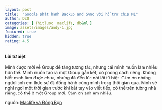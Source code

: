 ```yaml
---
layout: post
title:  "Google phát hành Backup and Sync với hỗ trợ chip M1"
author: DcQ
categories: [ Thitluoc, maclife, db&ml ]
image: assets/images/andy-1.jpg
featured: true
hidden: true
rating: 4.5
---
```


#### Lời từ biệt

Mình được mời về Group để tăng tương tác, nhưng cái mình muốn làm nhiều hơn thế. Mình muốn tạo ra một Group gắn kết, có phong cách riêng.
Không biết mình làm được chưa, nhưng đã đến lúc nói lời từ biệt.
Cảm ơn những người anh em thực sự đã đồng hành cùng mình trong thời gian qua. Mình sẽ nghỉ ngơi một thời gian trước khi bắt tay vào viết tiếp, có thể trên tường nhà riêng, có thể ở một Group mới.
Cảm ơn anh em nhiều.

nguồn: [Maclife và Đồng Bọn](https://www.facebook.com/groups/maclife.vn/permalink/728021294551137)
